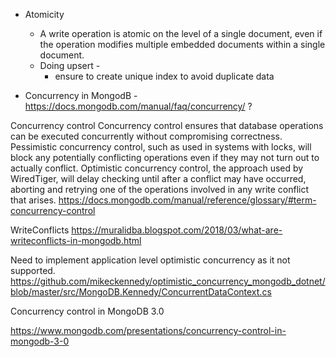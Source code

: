 * Atomicity
    *  A write operation is atomic on the level of a single document, even if the operation modifies multiple embedded documents within a single document.
    * Doing upsert - 
      * ensure to create unique index to avoid duplicate data 


* Concurrency in MongodB - https://docs.mongodb.com/manual/faq/concurrency/ ?

Concurrency control
Concurrency control ensures that database operations can be executed concurrently without compromising correctness. Pessimistic concurrency control, such as used in systems with locks, will block any potentially conflicting operations even if they may not turn out to actually conflict. Optimistic concurrency control, the approach used by WiredTiger, will delay checking until after a conflict may have occurred, aborting and retrying one of the operations involved in any write conflict that arises. https://docs.mongodb.com/manual/reference/glossary/#term-concurrency-control


WriteConflicts https://muralidba.blogspot.com/2018/03/what-are-writeconflicts-in-mongodb.html


Need to implement application level optimistic concurrency as it not supported. https://github.com/mikeckennedy/optimistic_concurrency_mongodb_dotnet/blob/master/src/MongoDB.Kennedy/ConcurrentDataContext.cs


Concurrency control in MongoDB 3.0

https://www.mongodb.com/presentations/concurrency-control-in-mongodb-3-0

